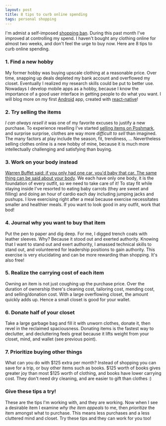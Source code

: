 ```yaml
---
layout: post
title: 8 tips to curb online spending 
tags: personal shopping
---
```


I'm admist a self-imposed [shopping ban](../shopping-ban). During this past month I've improved at controlling my spend. I haven't bought any clothing online for almost two weeks, and don't feel the urge to buy now. Here are 8 tips to curb online spending.
 
### 1. Find a new hobby
My former hobby was buying upscale clothing at a reasonable price. Over time, snapping up deals depleted my bank account and overflowed my closet. Eventually I realized my research skills could be put to better use. Nowadays I develop mobile apps as a hobby, because I know the importance of a good user interface in getting people to do what you want. I will blog more on my first [Android](https://www.android.com/) app, created with [react-native](https://reactnative.dev/)!

### 2. Try selling the items
*I can always resell it* was one of my favorite excuses to justify a new purchase. To experience reselling I've started [selling items on Poshmark](../shopping-experience), and surprise surprise, clothes are way more *difficult to sell* than imagined. The many factors at play include the season, fit, trendiness, ... Nevertheless selling clothes online is a new hobby of mine, because it is much more intellectually challenging and satisfying than buying.

### 3. Work on your body instead
[Warren Buffet said: if you only had one car, you'd baby that car. The same thing can be said about your body](https://www.goodreads.com/quotes/587506-when-i-was-sixteen-i-had-just-two-things-on). We each have only one body, it is the foundation of every outfit, so we need to take care of it! To stay fit while staying inside I've resorted to eating baby carrots (they are sweet and filling) and doing an hour of cardio each day including jumping jacks and pushups. I love exercising right after a meal because exercise necessitates smaller and healthier meals. If you want to look good in any outfit, work that bod!

### 4. Journal why you want to buy that item 
Put the pen to paper and dig deep. For me, I digged trench coats with leather sleeves. Why? Because it stood out and exerted authority. Knowing that I want to stand out and exert authority, I amassed technical skills to stand out, and volunteered for leadership positions to gain authority. This exercise is very elucidating and can be more rewarding than shopping. It's also free!

### 5. Realize the carrying cost of each item
Owning an item is not just coughing up the purchase price. Over the duration of ownership there's cleaning cost, tailoring cost, mending cost, and selling/donation cost. With a large overflowing closet, the amount quickly adds up. Hence a small closet is good for your wallet.

### 6. Donate half of your closet
Take a large garbage bag and fill it with unworn clothes, donate it, then revel in the reclaimed spaciousness. Donating items is the fastest way to declutter, and decluttering feels great because it lifts weight from your closet, mind, and wallet (see previous point).

### 7. Prioritize buying other things
What can you do with $125 extra per month? Instead of shopping you can save for a trip, or buy other items such as books. $125 worth of books gives greater joy than most $125 worth of clothing, and books have lower carrying cost. They don't need dry cleaning, and are easier to gift than clothes :)

### Give these tips a try!
These are the tips I'm working with, and they are working. Now when I see a desirable item I examine *why the item appeals* to me, then *prioritize* the item amongst what to purchase. This means less purchases and a less cluttered mind and closet. Try these tips and they can work for you too!

